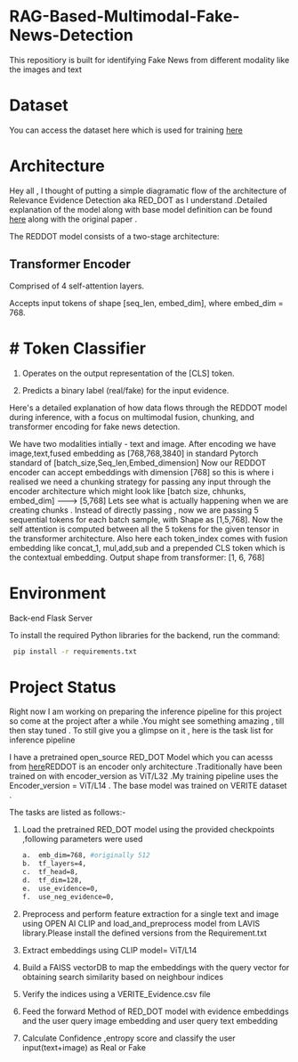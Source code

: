 # RAG-Based-Multimodal-Fake-News-Detection
This repositiory is built for identifying Fake News from different modality like the images and text 
# Dataset
You can access the dataset here which is used for training [here](https://github.com/stevejpapad/image-text-verification/tree/master/VERITE)

# Architecture 
Hey all , I thought of putting a simple diagramatic flow of the architecture of Relevance Evidence Detection aka RED_DOT as I understand .Detailed explanation of the model along with base model definition can be found [here](https://github.com/stevejpapad/relevant-evidence-detection) along with the original paper .

The REDDOT model consists of a two-stage architecture:

## Transformer Encoder

Comprised of 4 self-attention layers.

Accepts input tokens of shape [seq_len, embed_dim], where embed_dim = 768.

# # Token Classifier

1. Operates on the output representation of the [CLS] token.

2. Predicts a binary label (real/fake) for the input evidence.


Here's a detailed explanation of how data flows through the REDDOT model during inference, with a focus on multimodal fusion, chunking, and transformer encoding for fake news detection.

We have two modalities intially - text and image.
After encoding we have image,text,fused embedding as [768,768,3840] in standard Pytorch standard of [batch_size,Seq_len,Embed_dimension]
Now our REDDOT encoder can accept embeddings with dimension [768] so this is where i realised we  need a chunking strategy for passing any input through the encoder architecture which might look like [batch size, chhunks, embed_dim] ---> [5,768]
Lets see what is actually happening when we are creating chunks . Instead of directly passing , now we are passing 5 sequential tokens for each batch sample, with Shape as [1,5,768]. Now the self attention is computed between all the 5 tokens for the given tensor in the transformer architecture. Also here each token_index comes with fusion embedding like concat_1, mul,add,sub and a prepended CLS token which is the contextual embedding. Output shape from transformer: [1, 6, 768]


# Environment 

Back-end Flask Server


To install the required Python libraries for the backend, run the command:
```bash 
 pip install -r requirements.txt
```
# Project Status
Right now I am working on preparing the inference pipeline for this project so come at the project after a while  .You might see something amazing , till then stay tuned .
To still give you a glimpse on it , here is the task list for inference pipeline

I have a pretrained open_source RED_DOT Model which you can acesss from [here](https://github.com/aditisingh2912/RAG-Based-Multimodal-Fake-News-Detection-/blob/main/Training%20Pipeline/models%20(1).py)REDDOT is an encoder only architecture .Traditionally have been trained on with encoder_version as ViT/L32 .My training pipeline uses the  Encoder_version = ViT/L14 . The base model was trained on VERITE dataset . 

The tasks are listed as follows:-
1. Load the pretrained RED_DOT model  using the provided checkpoints ,following parameters were used
   ```bash
   a.  emb_dim=768, #originally 512
   b.  tf_layers=4, 
   c.  tf_head=8,
   d.  tf_dim=128,
   e.  use_evidence=0,
   f.  use_neg_evidence=0,
   ```
2. Preprocess and perform feature extraction for a single text and image using OPEN AI CLIP  and load_and_preprocess model from LAVIS library.Please install the defined versions from the Requirement.txt
   
3. Extract embeddings using CLIP model= ViT/L14
4. Build a FAISS vectorDB to map the embeddings with the query vector for obtaining search similarity based on neighbour indices
5. Verify the indices using a VERITE_Evidence.csv file
6. Feed the forward Method of RED_DOT model with evidence embeddings and the user query image embedding and user query text embedding
7. Calculate Confidence ,entropy score and classify the user input(text+image) as Real or Fake

